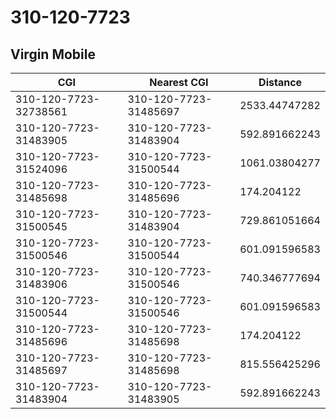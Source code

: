 # 310-120-7723
## Virgin Mobile


| CGI | Nearest CGI | Distance |
|-----|-------------|----------|
| 310-120-7723-32738561 | 310-120-7723-31485697 | 2533.44747282 |
| 310-120-7723-31483905 | 310-120-7723-31483904 | 592.891662243 |
| 310-120-7723-31524096 | 310-120-7723-31500544 | 1061.03804277 |
| 310-120-7723-31485698 | 310-120-7723-31485696 | 174.204122 |
| 310-120-7723-31500545 | 310-120-7723-31483904 | 729.861051664 |
| 310-120-7723-31500546 | 310-120-7723-31500544 | 601.091596583 |
| 310-120-7723-31483906 | 310-120-7723-31500546 | 740.346777694 |
| 310-120-7723-31500544 | 310-120-7723-31500546 | 601.091596583 |
| 310-120-7723-31485696 | 310-120-7723-31485698 | 174.204122 |
| 310-120-7723-31485697 | 310-120-7723-31485698 | 815.556425296 |
| 310-120-7723-31483904 | 310-120-7723-31483905 | 592.891662243 |
